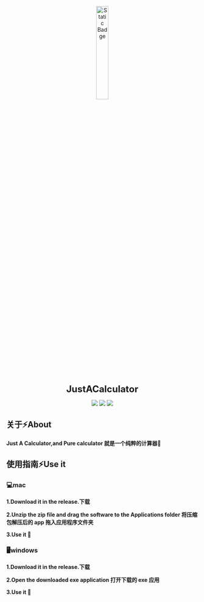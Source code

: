 <p align="center">
  <img src="https://airpicture.pages.dev/file/f3830462cf36972feb846.png" alt="Static Badge" width="25%;" />
</p>
<p align="center">
  <b style="font-size: 24px;">JustACalculator</b>
</p>													             

<p align="center">
  <img src="https://img.shields.io/badge/language-Python-light" />
  <img src="https://img.shields.io/badge/IDE-Pycharm-light" />
  <img src="https://img.shields.io/badge/licence-GPL3.0-orange" />
</p>

## 关于⚡️About

**Just A Calculator,and Pure calculator 就是一个纯粹的计算器🎉**
## 使用指南⚡️Use it
### 💻mac
**1.Download it in the release.下载**

**2.Unzip the zip file and drag the software to the Applications folder 将压缩包解压后的 app 拖入应用程序文件夹**

**3.Use it 🎉**
### 🖥︎windows
**1.Download it in the release.下载**

**2.Open the downloaded exe application 打开下载的 exe 应用**

**3.Use it 🎉**